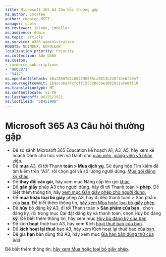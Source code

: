 ```yaml
---
title: Microsoft 365 A3 Câu hỏi thường gặp
ms.author: cmcatee
author: cmcatee-MSFT
manager: scotv
ms.reviewer: jkinma, jmueller
ms.audience: Admin
ms.topic: article
ms.service: o365-administration
ROBOTS: NOINDEX, NOFOLLOW
localization_priority: Priority
ms.collection: Adm_O365
ms.custom:
- commerce_subscriptions
- "9002871"
- "5417"
ms.openlocfilehash: b6a28607d2cb92740885ca6013b3d8f1bebf40e7
ms.sourcegitcommit: 1b4ecaba74cfcff155528dc9e1002011afe0f110
ms.translationtype: MT
ms.contentlocale: vi-VN
ms.lasthandoff: 08/21/2021
ms.locfileid: "58451908"
---
```

# <a name="microsoft-365-a3-faq"></a>Microsoft 365 A3 Câu hỏi thường gặp

- Để so sánh Microsoft 365 Education kế hoạch A1, A3, [](https://www.microsoft.com/microsoft-365/academic/compare-office-365-education-plans?activetab=tab:primaryr1) A5, hãy xem kế hoạch Dành cho học viên và Dành cho [giáo viên, giảng viên và nhân viên.](https://www.microsoft.com/microsoft-365/academic/compare-office-365-education-plans?activetab=tab:primaryr2)
- Để **mua** A3, đi tới Thanh **toán > Mua dịch [vụ](https://go.microsoft.com/fwlink/p/?linkid=868433)**. Sử dụng hộp Tìm kiếm để tìm kiếm trên "A3", rồi chọn gói và số lượng người dùng. [Mua gói đăng ký khác](https://docs.microsoft.com/microsoft-365/commerce/try-or-buy-microsoft-365#buy-a-different-subscription).
- Để **thay đổi các gói,** hãy xem mục Nâng cấp lên gói [khác](https://docs.microsoft.com/microsoft-365/commerce/subscriptions/upgrade-to-different-plan).
- Để **gán giấy** phép A3 cho người dùng, hãy đi tới Thanh toán > **[phép](https://go.microsoft.com/fwlink/p/?linkid=842264)**. Để biết thêm thông tin, hãy [xem mục Gán giấy phép cho người dùng.](https://docs.microsoft.com/microsoft-365/admin/manage/assign-licenses-to-users)
- Để **mua hoặc loại bỏ giấy** phép A3, hãy đi đến thanh toán > Sản phẩm của **[bạn](https://go.microsoft.com/fwlink/p/?linkid=842054)**. Để biết thêm thông tin, [hãy xem Mua hoặc loại bỏ giấy phép](https://docs.microsoft.com/microsoft-365/commerce/licenses/buy-licenses).
- Để **hủy** bỏ đăng ký A3, đi tới Thanh toán  **> Sản phẩm của bạn [](https://go.microsoft.com/fwlink/p/?linkid=842054)**, chọn đăng ký, rồi trong mục Cài đặt đăng ký và thanh toán, chọn Hủy bỏ đăng **ký**. Để biết thêm thông tin, hãy xem mục [Hủy bỏ đăng ký của bạn](https://docs.microsoft.com/microsoft-365/commerce/subscriptions/cancel-your-subscription).
- Để kích **hoạt** thuê bao A3, hãy xem Kích [hoạt thuê bao của bạn](https://docs.microsoft.com/alchemyinsights/activate-your-office-365-subscription).
- Để **kích hoạt lại thuê** bao A3, hãy xem Kích hoạt lại thuê bao của [bạn](https://docs.microsoft.com/alchemyinsights/reactivate-your-subscription).
- Để gia  **hạn** bản dùng thử A3, hãy xem mục [Gia hạn bản dùng thử của bạn](https://docs.microsoft.com/microsoft-365/commerce/extend-your-trial).

Để biết thêm thông tin, [hãy xem Mua hoặc loại bỏ giấy phép](https://docs.microsoft.com/microsoft-365/commerce/licenses/buy-licenses).